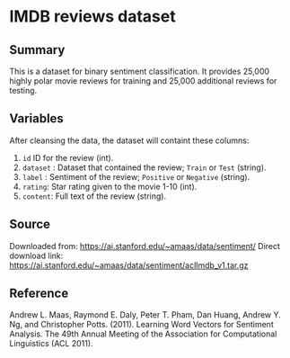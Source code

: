 # IMDB reviews dataset

## Summary

This is a dataset for binary sentiment classification. It provides 25,000 highly polar
movie reviews for training and 25,000 additional reviews for testing.

## Variables

After cleansing the data, the dataset will containt these columns:

1. `id` ID for the review (int).
2. `dataset` : Dataset that contained the review; `Train` or `Test` (string).
3. `label` : Sentiment of the review; `Positive` or `Negative` (string).
4. `rating`: Star rating given to the movie 1-10 (int).
5. `content`: Full text of the review (string).

## Source

Downloaded from: https://ai.stanford.edu/~amaas/data/sentiment/
Direct download link: https://ai.stanford.edu/~amaas/data/sentiment/aclImdb_v1.tar.gz

## Reference

Andrew L. Maas, Raymond E. Daly, Peter T. Pham, Dan Huang, Andrew Y. Ng, and Christopher
Potts. (2011). Learning Word Vectors for Sentiment Analysis. The 49th Annual Meeting of
the Association for Computational Linguistics (ACL 2011).

